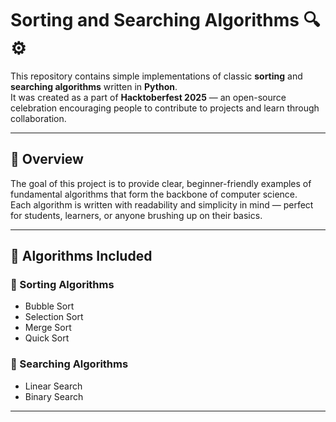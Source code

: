 # Sorting and Searching Algorithms 🔍⚙️

This repository contains simple implementations of classic **sorting** and **searching algorithms** written in **Python**.  
It was created as a part of **Hacktoberfest 2025** — an open-source celebration encouraging people to contribute to projects and learn through collaboration.

---

## 🧠 Overview

The goal of this project is to provide clear, beginner-friendly examples of fundamental algorithms that form the backbone of computer science.  
Each algorithm is written with readability and simplicity in mind — perfect for students, learners, or anyone brushing up on their basics.

---

## 📂 Algorithms Included

### 🔢 Sorting Algorithms
- Bubble Sort  
- Selection Sort   
- Merge Sort  
- Quick Sort  

### 🔎 Searching Algorithms
- Linear Search  
- Binary Search  

---
